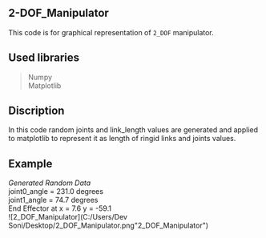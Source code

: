 ## 2-DOF_Manipulator
This code is for graphical representation of `2_DOF` manipulator.
## Used libraries 
> Numpy      
> Matplotlib
## Discription 
In this code random joints and link_length values are generated and applied to matplotlib to represent it as length of ringid links and joints values.
## Example
_*Generated Random Data*_    
joint0_angle = 231.0 degrees      
joint1_angle = 74.7 degrees     
End Effector at x = 7.6 y = -59.1       
![2_DOF_Manipulator](C:/Users/Dev Soni/Desktop/2_DOF_Manipulator.png"2_DOF_Manipulator")
